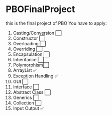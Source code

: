 # PBOFinalProject
this is the final project of PBO
You have to apply:
1. Casting/Conversion ⬜️
2. Constructor ⬜️
3. Overloading ⬜️
4. Overriding ⬜️
5. Encapsulation ⬜️
6. Inheritance ⬜️
7. Polymorphism⬜️
8. ArrayList ✅
9. Exception Handling ✅
10. GUI ⬜️
11. Interface ⬜️
12. Abstract Class ⬜️
13. Generics ⬜️
14. Collection ⬜️
15. Input Output ✅
